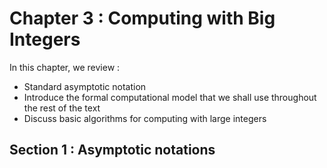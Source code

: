 # Chapter 3 : Computing with Big Integers

In this chapter, we review : 
+ Standard asymptotic notation
+ Introduce the formal computational model that we shall use throughout the rest of the text
+ Discuss basic algorithms for computing with large integers

## Section 1 : Asymptotic notations